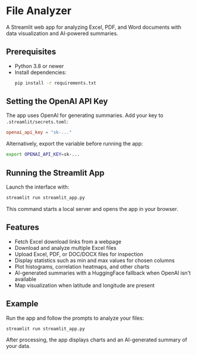 # File Analyzer

A Streamlit web app for analyzing Excel, PDF, and Word documents with data visualization and AI-powered summaries.

## Prerequisites
- Python 3.8 or newer
- Install dependencies:
  ```bash
  pip install -r requirements.txt
  ```

## Setting the OpenAI API Key
The app uses OpenAI for generating summaries. Add your key to `.streamlit/secrets.toml`:

```toml
openai_api_key = "sk-..."
```

Alternatively, export the variable before running the app:

```bash
export OPENAI_API_KEY=sk-...
```

## Running the Streamlit App
Launch the interface with:

```bash
streamlit run streamlit_app.py
```

This command starts a local server and opens the app in your browser.

## Features
- Fetch Excel download links from a webpage
- Download and analyze multiple Excel files
- Upload Excel, PDF, or DOC/DOCX files for inspection
- Display statistics such as min and max values for chosen columns
- Plot histograms, correlation heatmaps, and other charts
- AI-generated summaries with a HuggingFace fallback when OpenAI isn't available
- Map visualization when latitude and longitude are present

## Example
Run the app and follow the prompts to analyze your files:

```bash
streamlit run streamlit_app.py
```

After processing, the app displays charts and an AI-generated summary of your data.
